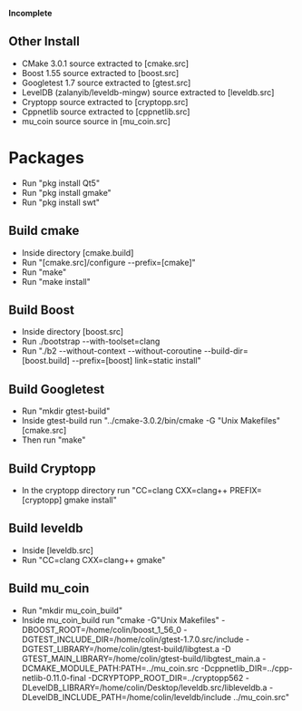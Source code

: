 ****Incomplete****

## Other Install
* CMake 3.0.1 source extracted to [cmake.src]
* Boost 1.55 source extracted to [boost.src]
* Googletest 1.7 source extracted to [gtest.src]
* LevelDB (zalanyib/leveldb-mingw) source extracted to [leveldb.src]
* Cryptopp source extracted to [cryptopp.src]
* Cppnetlib source extracted to [cppnetlib.src]
* mu_coin source source in [mu_coin.src]

# Packages
* Run "pkg install Qt5"
* Run "pkg install gmake"
* Run "pkg install swt"

## Build cmake
* Inside directory [cmake.build]
* Run "[cmake.src]/configure --prefix=[cmake]"
* Run "make"
* Run "make install"

## Build Boost
* Inside directory [boost.src]
* Run ./bootstrap --with-toolset=clang
* Run "./b2 --without-context --without-coroutine --build-dir=[boost.build] --prefix=[boost] link=static install"

## Build Googletest
* Run "mkdir gtest-build"
* Inside gtest-build run "../cmake-3.0.2/bin/cmake -G "Unix Makefiles" [cmake.src]
* Then run "make"

## Build Cryptopp
* In the cryptopp directory run "CC=clang CXX=clang++ PREFIX=[cryptopp] gmake install"

## Build leveldb
* Inside [leveldb.src]
* Run "CC=clang CXX=clang++ gmake"

## Build mu_coin
* Run "mkdir mu_coin_build"
* Inside mu_coin_build run "cmake -G"Unix Makefiles" -DBOOST_ROOT=/home/colin/boost_1_56_0 -DGTEST_INCLUDE_DIR=/home/colin/gtest-1.7.0.src/include -DGTEST_LIBRARY=/home/colin/gtest-build/libgtest.a -D GTEST_MAIN_LIBRARY=/home/colin/gtest-build/libgtest_main.a -DCMAKE_MODULE_PATH:PATH=../mu_coin.src -Dcppnetlib_DIR=../cpp-netlib-0.11.0-final -DCRYPTOPP_ROOT_DIR=../cryptopp562 -DLevelDB_LIBRARY=/home/colin/Desktop/leveldb.src/libleveldb.a -DLevelDB_INCLUDE_PATH=/home/colin/leveldb/include ../mu_coin.src"